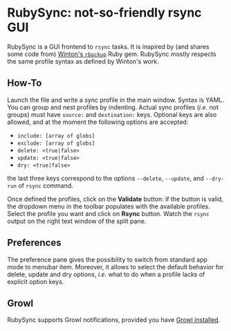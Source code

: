 RubySync: not-so-friendly rsync GUI
===================================
RubySync is a GUI frontend to `rsync` tasks. It is inspired by (and shares some code from) [Winton's `rbackup`](http://github.com/winton/rbackup) Ruby gem. RubySync mostly respects the same profile syntax as defined by Winton's work.

How-To
------
Launch the file and write a sync profile in the main window. Syntax is YAML. You can group and nest profiles by indenting. Actual sync profiles (*i.e.* not groups) must have `source:` and `destination:` keys. Optional keys are also allowed, and at the moment the following options are accepted:

* `include: [array of globs]`
* `exclude: [array of globs]`
* `delete: <true|false>`
* `update: <true|false>`
* `dry: <true|false>`

the last three keys correspond to the options `--delete`, `--update`, and `--dry-run` of `rsync` command.

Once defined the profiles, click on the **Validate** button: if the button is valid, the dropdown menu in the toolbar populates with the available profiles. Select the profile you want and click on **Rsync** button. Watch the `rsync` output on the right text window of the split pane.

Preferences
-----------
The preference pane gives the possibility to switch from standard app mode to menubar item. Moreover, it allows to select the default behavior for delete, update and dry options, *i.e.* what to do when a profile lacks of explicit option keys.

Growl
-----
RubySync supports Growl notifications, provided you have [Growl installed](http://growl.info).